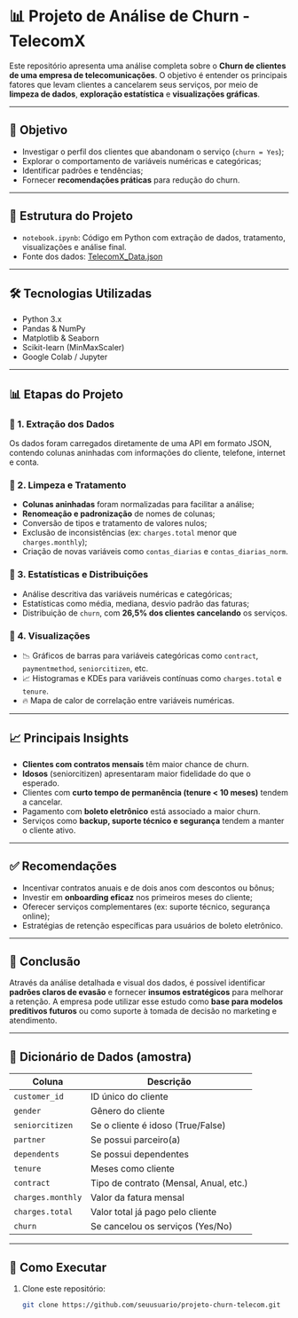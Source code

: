 # 📊 Projeto de Análise de Churn - TelecomX

Este repositório apresenta uma análise completa sobre o **Churn de clientes de uma empresa de telecomunicações**. O objetivo é entender os principais fatores que levam clientes a cancelarem seus serviços, por meio de **limpeza de dados**, **exploração estatística** e **visualizações gráficas**.

---

## 🎯 Objetivo

- Investigar o perfil dos clientes que abandonam o serviço (`churn = Yes`);
- Explorar o comportamento de variáveis numéricas e categóricas;
- Identificar padrões e tendências;
- Fornecer **recomendações práticas** para redução do churn.

---

## 📁 Estrutura do Projeto

- `notebook.ipynb`: Código em Python com extração de dados, tratamento, visualizações e análise final.
- Fonte dos dados: [TelecomX_Data.json](https://raw.githubusercontent.com/ingridcristh/challenge2-data-science/refs/heads/main/TelecomX_Data.json)

---

## 🛠️ Tecnologias Utilizadas

- Python 3.x  
- Pandas & NumPy  
- Matplotlib & Seaborn  
- Scikit-learn (MinMaxScaler)  
- Google Colab / Jupyter

---

## 📊 Etapas do Projeto

### 🔹 1. Extração dos Dados

Os dados foram carregados diretamente de uma API em formato JSON, contendo colunas aninhadas com informações do cliente, telefone, internet e conta.

### 🔹 2. Limpeza e Tratamento

- **Colunas aninhadas** foram normalizadas para facilitar a análise;
- **Renomeação e padronização** de nomes de colunas;
- Conversão de tipos e tratamento de valores nulos;
- Exclusão de inconsistências (ex: `charges.total` menor que `charges.monthly`);
- Criação de novas variáveis como `contas_diarias` e `contas_diarias_norm`.

### 🔹 3. Estatísticas e Distribuições

- Análise descritiva das variáveis numéricas e categóricas;
- Estatísticas como média, mediana, desvio padrão das faturas;
- Distribuição de `churn`, com **26,5% dos clientes cancelando** os serviços.

### 🔹 4. Visualizações

- 📉 Gráficos de barras para variáveis categóricas como `contract`, `paymentmethod`, `seniorcitizen`, etc.
- 📈 Histogramas e KDEs para variáveis contínuas como `charges.total` e `tenure`.
- 🔥 Mapa de calor de correlação entre variáveis numéricas.

---

## 📈 Principais Insights

- **Clientes com contratos mensais** têm maior chance de churn.
- **Idosos** (seniorcitizen) apresentaram maior fidelidade do que o esperado.
- Clientes com **curto tempo de permanência (tenure < 10 meses)** tendem a cancelar.
- Pagamento com **boleto eletrônico** está associado a maior churn.
- Serviços como **backup, suporte técnico e segurança** tendem a manter o cliente ativo.

---

## ✅ Recomendações

- Incentivar contratos anuais e de dois anos com descontos ou bônus;
- Investir em **onboarding eficaz** nos primeiros meses do cliente;
- Oferecer serviços complementares (ex: suporte técnico, segurança online);
- Estratégias de retenção específicas para usuários de boleto eletrônico.

---

## 🧠 Conclusão

Através da análise detalhada e visual dos dados, é possível identificar **padrões claros de evasão** e fornecer **insumos estratégicos** para melhorar a retenção. A empresa pode utilizar esse estudo como **base para modelos preditivos futuros** ou como suporte à tomada de decisão no marketing e atendimento.

---

## 📌 Dicionário de Dados (amostra)

| Coluna              | Descrição                                      |
|---------------------|-----------------------------------------------|
| `customer_id`       | ID único do cliente                           |
| `gender`            | Gênero do cliente                             |
| `seniorcitizen`     | Se o cliente é idoso (True/False)             |
| `partner`           | Se possui parceiro(a)                         |
| `dependents`        | Se possui dependentes                         |
| `tenure`            | Meses como cliente                            |
| `contract`          | Tipo de contrato (Mensal, Anual, etc.)        |
| `charges.monthly`   | Valor da fatura mensal                        |
| `charges.total`     | Valor total já pago pelo cliente              |
| `churn`             | Se cancelou os serviços (Yes/No)              |

---

## 📂 Como Executar

1. Clone este repositório:
   ```bash
   git clone https://github.com/seuusuario/projeto-churn-telecom.git

